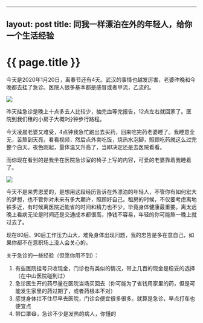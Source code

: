 
---
layout: post
title: 同我一样漂泊在外的年轻人，给你一个生活经验
---

{{ page.title }}
================

今天是2020年1月20日，离春节还有4天。武汉的事情也越发厉害，老婆昨晚和今晚都去挂了急诊。医院人很多基本都是感冒或者甲流，乙流的。

![][image-1]

昨天挂急诊是晚上十点多去人比较少，抽完血等完报告，12点左右就回家了。医院到我们租的小房子大概9分钟步行路程。
 
今天凌晨老婆又难受，4点钟我急忙跑出去买药，回来吃完药老婆睡了。我睡意全无，苦熬到天亮，看看视频，然后点外卖吃饭，烧热水泡脚，照顾吃药就这么过完整个白天。夜色刚起，量体温又升高了，当即决定还是去医院看看。

而你现在看到的是我坐在医院急诊室的椅子上写的内容，可爱的老婆靠着我睡着了。

![][image-2]

今天不是来秀恩爱的，是想用这段经历告诉在外漂泊的年轻人，不管你有如何宏大的梦想，也不管你对未来有多大期许，照顾好自己。租房的时候，不仅要考虑离地铁多近，有时候离医院近能省的时间和精力也不少，毕竟身体健康最重要。离太远晚上看病无论是时间还是交通成本都很高，挣钱不容易，年轻的你可能熬一晚上就过去了。

现在80后、90后工作压力山大，难免身体出现问题，我的忠告是多在意自己，如果你都不在意职场上没人会关心的。

关于急诊的一些经验（但愿你用不到）：
1. 有些医院挂号只收现金，门诊也有类似的情况，带上几百的现金是稳妥的选择（在中山医院碰到过）
2. 急诊医生开的药尽量在医院当场买回去（你可能为了省钱用家里的药，但是可能发生家里的药过期了，或者药根本不对）
3. 感觉身体扛不住尽早去医院，门诊会便宜很多很多。就算是急诊，早点打车也便宜点
4. 带口罩😷，急诊不少是发热的病人，你懂的

[image-1]:	https://sm.ms/image/LB4ZeGDTCuzahQK
[image-2]:	https://sm.ms/image/ONKqniE2LXc1WTz